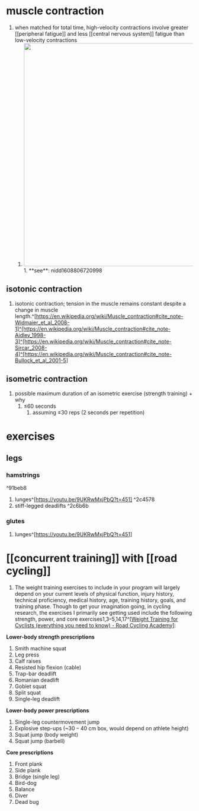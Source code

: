 # muscle contraction
1. when matched for total time, high-velocity contractions involve greater [[peripheral fatigue]] and less [[central nervous system]] fatigue than low-velocity contractions
	1. <img src="https://z-p3-scontent-amt2-1.xx.fbcdn.net/v/t1.0-9/133190895_3329603170484015_6555852879523873656_o.jpg?_nc_cat=111&ccb=2&_nc_sid=2c4854&_nc_ohc=Edfn5vtUUMQAX92rXXJ&_nc_ht=z-p3-scontent-amt2-1.xx&oh=14b6c77092930b22b6a3005a44c06997&oe=60099CA7" width="600" />
		1. **see**: nidd1608806720998

## isotonic contraction
1. isotonic contraction; tension in the muscle remains constant despite a change in muscle length.^[https://en.wikipedia.org/wiki/Muscle_contraction#cite_note-Widmaier_et_al_2008-1]^[https://en.wikipedia.org/wiki/Muscle_contraction#cite_note-Aidley_1998-3]^[https://en.wikipedia.org/wiki/Muscle_contraction#cite_note-Sircar_2008-4]^[https://en.wikipedia.org/wiki/Muscle_contraction#cite_note-Bullock_et_al_2001-5]
## isometric contraction
1. possible maximum duration of an isometric exercise (strength training) + why
	1. ≤60 seconds
		1. assuming ≤30 reps (2 seconds per repetition)
# exercises
## legs
### hamstrings

^91beb8

1. lunges^[https://youtu.be/9UKRwMxjPbQ?t=451] ^2c4578
2. stiff-legged deadlifts ^2c6b6b

### glutes
1. lunges^[https://youtu.be/9UKRwMxjPbQ?t=451]

# [[concurrent training]] with [[road cycling]]
1. The weight training exercises to include in your program will largely depend on your current levels of physical function, injury history, technical proficiency, medical history, age, training history, goals, and training phase. Though to get your imagination going, in cycling research, the exercises I primarily see getting used include the following strength, power, and core exercises1,3–5,14,17^[[Weight Training for Cyclists (everything you need to know) - Road Cycling Academy](https://roadcyclingacademy.com/weight-training-for-cyclists/#What_weight_training_exercises_should_I_do_7)]:

**Lower-body strength prescriptions**
1. Smith machine squat
2. Leg press
3. Calf raises
4. Resisted hip flexion (cable)
5. Trap-bar deadlift
6. Romanian deadlift
7. Goblet squat
8. Split squat
9. Single-leg deadlift

**Lower-body power prescriptions**
1. Single-leg countermovement jump
2. Explosive step-ups (~30 – 40 cm box, would depend on athlete height)
3. Squat jump (body weight)
4. Squat jump (barbell)

**Core prescriptions**
1. Front plank
2. Side plank
3. Bridge (single leg)
4. Bird-dog
5. Balance
6. Diver
7. Dead bug